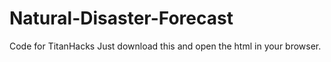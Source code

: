 # Natural-Disaster-Forecast
Code for TitanHacks
Just download this and open the html in your browser.
